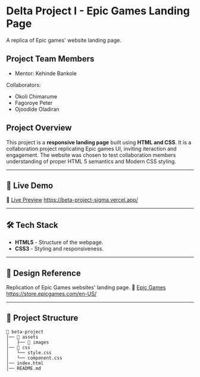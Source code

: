 
# **Delta Project I - Epic Games Landing Page**



A replica of Epic games' website landing page. 


## **Project Team Members**

- Mentor: Kehinde Bankole

Collaborators: 
 - Okoli Chimarume
 - Fagoroye Peter
 - Ojoodide Oladiran




## **Project Overview**

This project is a **responsive landing page** built using **HTML and CSS**. It is a collaboration project replicating Epic games UI, inviting iteraction and engagement. The website was chosen to test collaboration members understanding of proper HTML 5 semantics and Modern CSS styling. 

---

## 🚀 **Live Demo**

🔗 [Live Preview](#) https://beta-project-sigma.vercel.app/

---

## 🛠 **Tech Stack**

- **HTML5** - Structure of the webpage.
- **CSS3** - Styling and responsiveness.

---

## 📖 **Design Reference**

Replication of Epic Games websites' landing page.
🔗 [Epic Games](#) https://store.epicgames.com/en-US/

---

## 📂 **Project Structure**

```
📁 beta-project
│── 📂 assets
│   ├── 📂 images
│── 📂 css
│   └── style.css
│   └── component.css
│── index.html
│── README.md
```

